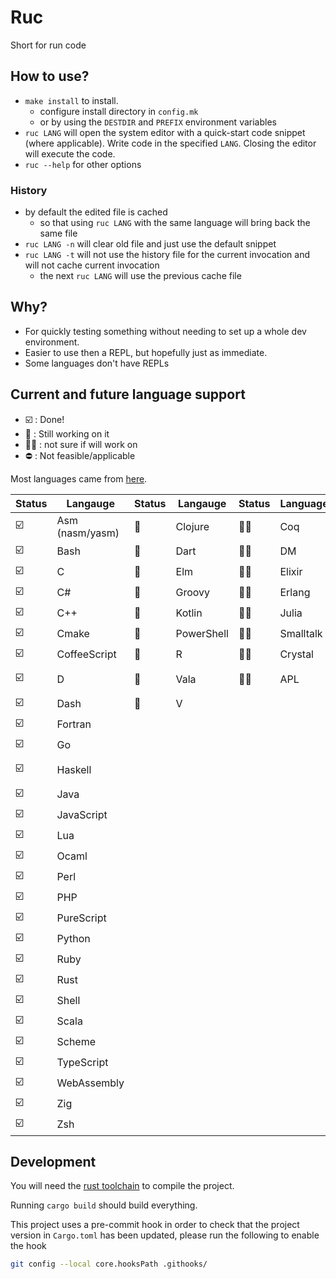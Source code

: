 # Ruc

Short for run code

## How to use?

* `make install` to install.
  * configure install directory in `config.mk`
  * or by using the `DESTDIR` and `PREFIX` environment variables
* `ruc LANG` will open the system editor with a quick-start code snippet (where
  applicable). Write code in the specified `LANG`. Closing the editor will
  execute the code.
* `ruc --help` for other options

### History

* by default the edited file is cached
  * so that using `ruc LANG` with the same language will bring back the same
    file
* `ruc LANG -n` will clear old file and just use the default snippet
* `ruc LANG -t` will not use the history file for the current invocation and
  will not cache current invocation
  * the next `ruc LANG` will use the previous cache file

## Why?

* For quickly testing something without needing to set up a whole dev
  environment.
* Easier to use then a REPL, but hopefully just as immediate.
* Some languages don't have REPLs

## Current and future language support

* :ballot_box_with_check: : Done!
* :hammer: : Still working on it
* :man_shrugging: : not sure if will work on
* :no_entry: : Not feasible/applicable

Most languages came from
[here](https://madnight.github.io/githut/#/pull_requests/2021/3).

| Status                  | Langauge        | Status   | Langauge   | Status          | Language  | Status     | Language          |
|-------------------------|-----------------|----------|------------|-----------------|-----------|------------|-------------------|
| :ballot_box_with_check: | Asm (nasm/yasm) | :hammer: | Clojure    | :man_shrugging: | Coq       | :no_entry: | Emacs Lisp        |
| :ballot_box_with_check: | Bash            | :hammer: | Dart       | :man_shrugging: | DM        | :no_entry: | F#                |
| :ballot_box_with_check: | C               | :hammer: | Elm        | :man_shrugging: | Elixir    | :no_entry: | Jsonnet           |
| :ballot_box_with_check: | C#              | :hammer: | Groovy     | :man_shrugging: | Erlang    | :no_entry: | MATLAB            |
| :ballot_box_with_check: | C++             | :hammer: | Kotlin     | :man_shrugging: | Julia     | :no_entry: | NASL              |
| :ballot_box_with_check: | Cmake           | :hammer: | PowerShell | :man_shrugging: | Smalltalk | :no_entry: | Nix               |
| :ballot_box_with_check: | CoffeeScript    | :hammer: | R          | :man_shrugging: | Crystal   | :no_entry: | Objective-C       |
| :ballot_box_with_check: | D               | :hammer: | Vala       | :man_shrugging: | APL       | :no_entry: | Objective-C++     |
| :ballot_box_with_check: | Dash            | :hammer: | V          |                 |           | :no_entry: | Puppet            |
| :ballot_box_with_check: | Fortran         |          |            |                 |           | :no_entry: | Swift             |
| :ballot_box_with_check: | Go              |          |            |                 |           | :no_entry: | SystemVerilog     |
| :ballot_box_with_check: | Haskell         |          |            |                 |           | :no_entry: | Visual Basic .NET |
| :ballot_box_with_check: | Java            |          |            |                 |           | :no_entry: | TSQL              |
| :ballot_box_with_check: | JavaScript      |          |            |                 |           | :no_entry: | Vim script        |
| :ballot_box_with_check: | Lua             |          |            |                 |           | :no_entry: |                   |
| :ballot_box_with_check: | Ocaml           |          |            |                 |           |            |                   |
| :ballot_box_with_check: | Perl            |          |            |                 |           |            |                   |
| :ballot_box_with_check: | PHP             |          |            |                 |           |            |                   |
| :ballot_box_with_check: | PureScript      |          |            |                 |           |            |                   |
| :ballot_box_with_check: | Python          |          |            |                 |           |            |                   |
| :ballot_box_with_check: | Ruby            |          |            |                 |           |            |                   |
| :ballot_box_with_check: | Rust            |          |            |                 |           |            |                   |
| :ballot_box_with_check: | Shell           |          |            |                 |           |            |                   |
| :ballot_box_with_check: | Scala           |          |            |                 |           |            |                   |
| :ballot_box_with_check: | Scheme          |          |            |                 |           |            |                   |
| :ballot_box_with_check: | TypeScript      |          |            |                 |           |            |                   |
| :ballot_box_with_check: | WebAssembly     |          |            |                 |           |            |                   |
| :ballot_box_with_check: | Zig             |          |            |                 |           |            |                   |
| :ballot_box_with_check: | Zsh             |          |            |                 |           |            |                   |


## Development

You will need the [rust toolchain](https://www.rust-lang.org/tools/install) to
compile the project.

Running `cargo build` should build everything.

This project uses a pre-commit hook in order to check that the project version
in `Cargo.toml` has been updated, please run the following to enable the hook

```sh
git config --local core.hooksPath .githooks/
```
